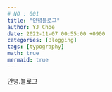 ```yaml
---
# NO : 001
title: "안녕블로그"
author: YJ Choe
date: 2022-11-07 00:55:00 +0900
categories: [Blogging]
tags: [typography]
math: true
mermaid: true
---
```


안녕.블로그  

